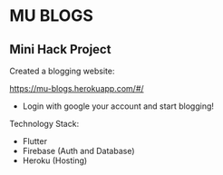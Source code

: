 # MU BLOGS

## Mini Hack Project

Created a blogging website:

https://mu-blogs.herokuapp.com/#/

 - Login with google your account and start blogging!


Technology Stack:

- Flutter
- Firebase (Auth and Database)
- Heroku (Hosting)

